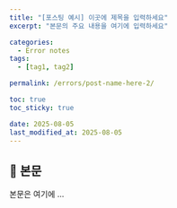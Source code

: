 ```yaml
---
title: "[포스팅 예시] 이곳에 제목을 입력하세요"
excerpt: "본문의 주요 내용을 여기에 입력하세요"

categories:
  - Error notes
tags:
  - [tag1, tag2]

permalink: /errors/post-name-here-2/

toc: true
toc_sticky: true

date: 2025-08-05
last_modified_at: 2025-08-05
---
```


## 🦥 본문

본문은 여기에 ...
